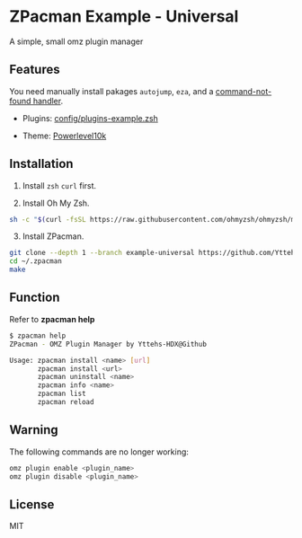 # ZPacman Example - Universal

A simple, small omz plugin manager

## Features

You need manually install pakages `autojump`, `eza`, and a [command-not-found handler](https://github.com/ohmyzsh/ohmyzsh/tree/master/plugins/command-not-found#supported-platforms).

- Plugins: [config/plugins-example.zsh](config/plugins-example.zsh)

- Theme: [Powerlevel10k](https://github.com/romkatv/powerlevel10k)

## Installation

1. Install `zsh` `curl` first.

2. Install Oh My Zsh.

```bash
sh -c "$(curl -fsSL https://raw.githubusercontent.com/ohmyzsh/ohmyzsh/master/tools/install.sh)"
```

3. Install ZPacman.

```bash
git clone --depth 1 --branch example-universal https://github.com/Yttehs-HDX/zpacman.git ~/.zpacman
cd ~/.zpacman
make
```

## Function

Refer to **zpacman help**

```bash
$ zpacman help
ZPacman - OMZ Plugin Manager by Yttehs-HDX@Github

Usage: zpacman install <name> [url]
       zpacman install <url>
       zpacman uninstall <name>
       zpacman info <name>
       zpacman list
       zpacman reload
```

## Warning

The following commands are no longer working:

```bash
omz plugin enable <plugin_name>
omz plugin disable <plugin_name>
```

## License

MIT
